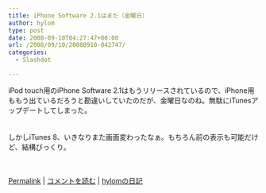 ```yaml
---
title: iPhone Software 2.1はまだ（金曜日）
author: hylom
type: post
date: 2008-09-10T04:27:47+00:00
url: /2008/09/10/20080910-042747/
categories:
  - Slashdot

---
```

iPod touch用のiPhone Software 2.1はもうリリースされているので、iPhone用ももう出ているだろうと勘違いしていたのだが、金曜日なのね。無駄にiTunesアップデートしてしまった。  
</br>   
しかしiTunes 8、いきなりまた画面変わったなぁ。もちろん前の表示も可能だけど、結構びっくり。</br>  
</br> 

   [Permalink][1] |    [コメントを読む][2] |    [hylomの日記][3] 

</br>

 [1]: http://slashdot.jp/~hylom/journal/451891
 [2]: http://slashdot.jp/~hylom/journal/451891#acomments
 [3]: http://slashdot.jp/~hylom/journal/